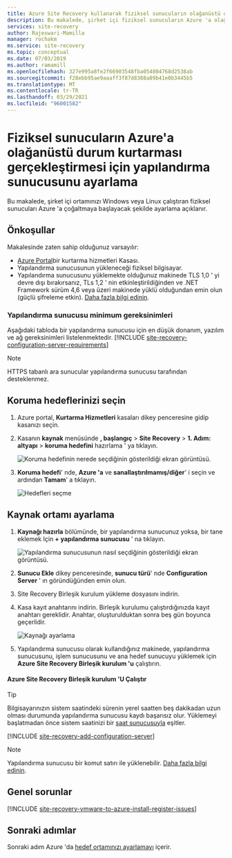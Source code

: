 ```yaml
---
title: Azure Site Recovery kullanarak fiziksel sunucuların olağanüstü durum kurtarması için yapılandırma sunucusunu ayarlayın | Microsoft Docs '
description: Bu makalede, şirket içi fiziksel sunucuların Azure 'a olağanüstü durum kurtarması için şirket içi yapılandırma sunucusunun nasıl ayarlanacağı açıklanır.
services: site-recovery
author: Rajeswari-Mamilla
manager: rochakm
ms.service: site-recovery
ms.topic: conceptual
ms.date: 07/03/2019
ms.author: ramamill
ms.openlocfilehash: 327e995a8fe2f66903548fba054804768d2538ab
ms.sourcegitcommit: f28ebb95ae9aaaff3f87d8388a09b41e0b3445b5
ms.translationtype: MT
ms.contentlocale: tr-TR
ms.lasthandoff: 03/29/2021
ms.locfileid: "96001582"
---
```

# <a name="set-up-the-configuration-server-for-disaster-recovery-of-physical-servers-to-azure"></a>Fiziksel sunucuların Azure'a olağanüstü durum kurtarması gerçekleştirmesi için yapılandırma sunucusunu ayarlama

Bu makalede, şirket içi ortamınızı Windows veya Linux çalıştıran fiziksel sunucuları Azure 'a çoğaltmaya başlayacak şekilde ayarlama açıklanır.

## <a name="prerequisites"></a>Önkoşullar

Makalesinde zaten sahip olduğunuz varsayılır:
- [Azure Portal](https://portal.azure.com "Azure portalı")bir kurtarma hizmetleri Kasası.
- Yapılandırma sunucusunun yükleneceği fiziksel bilgisayar.
- Yapılandırma sunucusunu yüklemekte olduğunuz makinede TLS 1,0 ' yi devre dışı bırakırsanız, TLs 1,2 ' nin etkinleştirildiğinden ve .NET Framework sürüm 4,6 veya üzeri makinede yüklü olduğundan emin olun (güçlü şifreleme etkin). [Daha fazla bilgi edinin](https://support.microsoft.com/help/4033999/how-to-resolve-azure-site-recovery-agent-issues-after-disabling-tls-1).

### <a name="configuration-server-minimum-requirements"></a>Yapılandırma sunucusu minimum gereksinimleri
Aşağıdaki tabloda bir yapılandırma sunucusu için en düşük donanım, yazılım ve ağ gereksinimleri listelenmektedir.
[!INCLUDE [site-recovery-configuration-server-requirements](../../includes/site-recovery-configuration-and-scaleout-process-server-requirements.md)]

> [!NOTE]
> HTTPS tabanlı ara sunucular yapılandırma sunucusu tarafından desteklenmez.

## <a name="choose-your-protection-goals"></a>Koruma hedeflerinizi seçin

1. Azure portal, **Kurtarma Hizmetleri** kasaları dikey penceresine gidip kasanızı seçin.
2. Kasanın **kaynak** menüsünde **, başlangıç**  >  **Site Recovery**  >  **1. Adım: altyapı**  >  **koruma hedefini** hazırlama ' ya tıklayın.

    ![Koruma hedefinin nerede seçdiğinin gösterildiği ekran görüntüsü.](./media/physical-azure-set-up-source/choose-goals.png)
3. **Koruma hedefi**' nde, **Azure 'a** ve **sanallaştırılmamış/diğer**' i seçin ve ardından **Tamam**' a tıklayın.

    ![Hedefleri seçme](./media/physical-azure-set-up-source/physical-protection-goal.png)

## <a name="set-up-the-source-environment"></a>Kaynak ortamı ayarlama

1. **Kaynağı hazırla** bölümünde, bir yapılandırma sunucunuz yoksa, bir tane eklemek Için **+ yapılandırma sunucusu** ' na tıklayın.

   ![Yapılandırma sunucusunun nasıl seçdiğinin gösterildiği ekran görüntüsü.](./media/physical-azure-set-up-source/plus-config-srv.png)
2. **Sunucu Ekle** dikey penceresinde, **sunucu türü**' nde **Configuration Server** ' ın göründüğünden emin olun.
4. Site Recovery Birleşik kurulum yükleme dosyasını indirin.
5. Kasa kayıt anahtarını indirin. Birleşik kurulumu çalıştırdığınızda kayıt anahtarı gereklidir. Anahtar, oluşturulduktan sonra beş gün boyunca geçerlidir.

    ![Kaynağı ayarlama](./media/physical-azure-set-up-source/set-source2.png)
6. Yapılandırma sunucusu olarak kullandığınız makinede, yapılandırma sunucusunu, işlem sunucusunu ve ana hedef sunucuyu yüklemek için **Azure Site Recovery Birleşik kurulum 'u** çalıştırın.

#### <a name="run-azure-site-recovery-unified-setup"></a>Azure Site Recovery Birleşik kurulum 'U Çalıştır

> [!TIP]
> Bilgisayarınızın sistem saatindeki sürenin yerel saatten beş dakikadan uzun olması durumunda yapılandırma sunucusu kaydı başarısız olur. Yüklemeyi başlatmadan önce sistem saatinizi bir [saat sunucusuyla](/windows-server/networking/windows-time-service/windows-time-service-top) eşitler.

[!INCLUDE [site-recovery-add-configuration-server](../../includes/site-recovery-add-configuration-server.md)]

> [!NOTE]
> Yapılandırma sunucusu bir komut satırı ile yüklenebilir. [Daha fazla bilgi edinin](physical-manage-configuration-server.md#install-from-the-command-line).


## <a name="common-issues"></a>Genel sorunlar

[!INCLUDE [site-recovery-vmware-to-azure-install-register-issues](../../includes/site-recovery-vmware-to-azure-install-register-issues.md)]


## <a name="next-steps"></a>Sonraki adımlar

Sonraki adım Azure 'da [hedef ortamınızı ayarlamayı](physical-azure-set-up-target.md) içerir.
